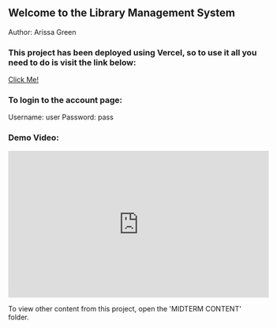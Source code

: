 ## Welcome to the Library Management System

Author: Arissa Green

### This project has been deployed using Vercel, so to use it all you need to do is visit the link below:

[Click Me!](https://midterm-ecru.vercel.app/account)

### To login to the account page:

Username: user
Password: pass

### Demo Video:

<iframe id="kaltura_player" src='https://cdnapisec.kaltura.com/p/1751071/embedPlaykitJs/uiconf_id/55382703?iframeembed=true&amp;entry_id=1_mxn8l6ew&amp;config%5Bprovider%5D=%7B%22widgetId%22%3A%221_rz17dfgb%22%7D&amp;config%5Bplayback%5D=%7B%22startTime%22%3A0%7D'  style="width: 528px;height: 297px;border: 0;" allowfullscreen webkitallowfullscreen mozAllowFullScreen allow="autoplay *; fullscreen *; encrypted-media *" sandbox="allow-downloads allow-forms allow-same-origin allow-scripts allow-top-navigation allow-pointer-lock allow-popups allow-modals allow-orientation-lock allow-popups-to-escape-sandbox allow-presentation allow-top-navigation-by-user-activation" title="450finaldemo"></iframe>

To view other content from this project, open the 'MIDTERM CONTENT' folder.
